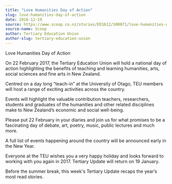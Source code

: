 ```yaml
---
title: "Love Humanities Day of Action"
slug: love-humanities-day-of-action
date: 2016-12-19
source: https://www.scoop.co.nz/stories/ED1612/S00071/love-humanities-day-of-action.htm
source-name: Scoop
author: Tertiary Education Union
author-slug: tertiary-education-union
---
```


<p>Love Humanities Day of Action</p>

<p>On 22 February 2017, the
Tertiary Education Union will hold a national day of action
highlighting the benefits of teaching and learning
humanities, arts, social sciences and fine arts in New
Zealand.<p>

<p>Centred on a day long “teach-in” at the
University of Otago, TEU members will host a range of
exciting activities across the country.<p>

<p>Events will
highlight the valuable contribution teachers, researchers,
students and graduates of the humanities and other related
disciplines make to New Zealand’s economic and social
well-being.</p>

<p>Please put 22 February in your diaries and
join us for what promises to be a fascinating day of debate,
art, poetry, music, public lectures and much more.</p>

<p>A full
list of events happening around the country will be
announced early in the New Year.<p>

<p>Everyone at the TEU
wishes you a very happy holiday and looks forward to working
with you again in 2017. Tertiary Update will return on 19
January.<p>

<p>Before the summer break, this week's Tertiary
Update recaps the year’s most read stories.<p>